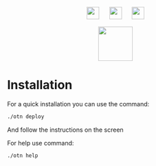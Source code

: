 <p align="center">
  <img src="https://github.com/mediclab/outline_oidc/assets/1334139/5bb9400f-c03b-4180-8d03-3000b25fccf3" height="29" style="margin-right:20px" />
  <img src="https://github.com/mediclab/outline_oidc/assets/1334139/38ac19d7-74cd-421a-964b-38d75e359280" height="29" style="margin-right:20px" />
  <img src="https://github.com/mediclab/outline_oidc/assets/1334139/018665cd-43a1-49c6-982f-eda63ad0923b" height="29" />
</p>
<p align="center">
  <img src="https://github.com/mediclab/outline_oidc/assets/1334139/a555abb0-986f-4151-957d-1278667d6302" height="80" />
</p>

# Installation

For a quick installation you can use the command:
```bash
./otn deploy
```
And follow the instructions on the screen

For help use command:
```bash
./otn help
```
